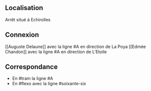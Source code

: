 ## Localisation
Arrêt situé à Echirolles
## Connexion
[[Auguste Delaune]] avec la ligne #A en direction de La Poya
[[Edmée Chandon]] avec la ligne #A en direction de L'Etoile

## Correspondance
 - En #tram la ligne #A 
 - En #flexo avec la ligne #soixante-six